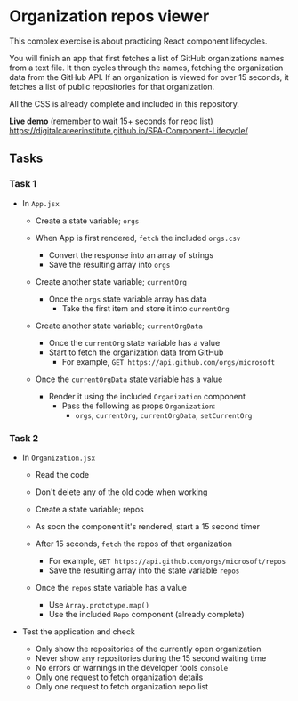 # Organization repos viewer

This complex exercise is about practicing React component lifecycles.

You will finish an app that first fetches a list of GitHub organizations names from a text file. It then cycles through the names, fetching the organization data from the GitHub API. If an organization is viewed for over 15 seconds, it fetches a list of public repositories for that organization.

All the CSS is already complete and included in this repository.

**Live demo** (remember to wait 15+ seconds for repo list) https://digitalcareerinstitute.github.io/SPA-Component-Lifecycle/

## Tasks

### Task 1

- In `App.jsx`
    - Create a state variable; `orgs`

    - When App is first rendered, `fetch` the included `orgs.csv`
        - Convert the response into an array of strings
        - Save the resulting array into `orgs`

    - Create another state variable; `currentOrg`
        - Once the `orgs` state variable array has data
            - Take the first item and store it into `currentOrg`

    - Create another state variable; `currentOrgData`
        - Once the `currentOrg` state variable has a value
        - Start to fetch the organization data from GitHub
            - For example, `GET https://api.github.com/orgs/microsoft`

    - Once the `currentOrgData` state variable has a value
        - Render it using the included `Organization` component
            - Pass the following as props `Organization`:
                - `orgs`, `currentOrg`, `currentOrgData`, `setCurrentOrg`

### Task 2

- In `Organization.jsx`
    - Read the code
    - Don't delete any of the old code when working

    - Create a state variable; repos

    - As soon the component it's rendered, start a 15 second timer
    - After 15 seconds, `fetch` the repos of that organization
        - For example, `GET https://api.github.com/orgs/microsoft/repos`
        - Save the resulting array into the state variable `repos`

    - Once the `repos` state variable has a value
        - Use `Array.prototype.map()`
        - Use the included `Repo` component (already complete)

- Test the application and check
    - Only show the repositories of the currently open organization
    - Never show any repositories during the 15 second waiting time
    - No errors or warnings in the developer tools `console`
    - Only one request to fetch organization details
    - Only one request to fetch organization repo list
